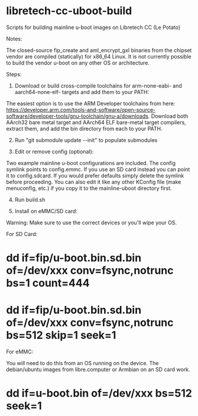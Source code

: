 # libretech-cc-uboot-build
Scripts for building mainline u-boot images on Libretech CC (Le Potato)

Notes:

The closed-source fip_create and aml_encrypt_gxl binaries from the chipset vendor are compiled (statically) for x86_64 Linux. It is not currently possible to build the vendor u-boot on any other OS or architecture.

Steps:

1) Download or build cross-compile toolchains for arm-none-eabi- and aarch64-none-elf- targets and add them to your PATH:

The easiest option is to use the ARM Developer toolchains from here: https://developer.arm.com/tools-and-software/open-source-software/developer-tools/gnu-toolchain/gnu-a/downloads. Download both AArch32 bare metal target and AArch64 ELF bare-metal target compilers, extract them, and add the bin directory from each to your PATH.

2) Run "git submodule update --init" to populate submodules

3) Edit or remove config (optional):

Two example mainline u-boot configurations are included. The config symlink points to config.emmc. If you use an SD card instead you can point it to config.sdcard. If you would prefer defaults simply delete the symlink before proceeding. You can also edit it like any other KConfig file (make menuconfig, etc.) if you copy it to the mainline-uboot directory first.

4) Run build.sh

5) Install on eMMC/SD card:

Warning: Make sure to use the correct devices or you'll wipe your OS.

For SD Card:
# dd if=fip/u-boot.bin.sd.bin of=/dev/xxx conv=fsync,notrunc bs=1 count=444
# dd if=fip/u-boot.bin.sd.bin of=/dev/xxx conv=fsync,notrunc bs=512 skip=1 seek=1

For eMMC:

You will need to do this from an OS running on the device. The debian/ubuntu images from libre.computer or Armbian on an SD card work.

# dd if=u-boot.bin of=/dev/xxx bs=512 seek=1
